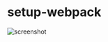 # setup-webpack

![screenshot](https://github.com/SetupWebpack/setup-webpack/blob/master/screenshot.png)

